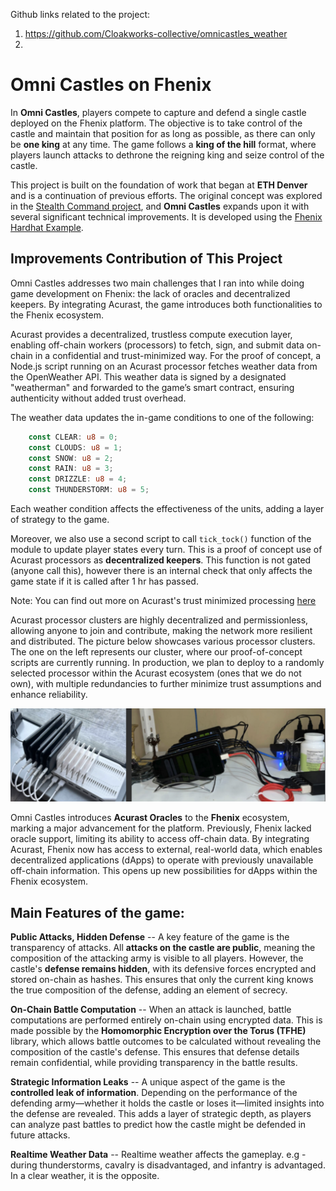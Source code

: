 Github links related to the project:
1. https://github.com/Cloakworks-collective/omnicastles_weather
2. 

# Omni Castles on Fhenix

In **Omni Castles**, players compete to capture and defend a single castle deployed on the Fhenix platform. The objective is to take control of the castle and maintain that position for as long as possible, as there can only be **one king** at any time. The game follows a **king of the hill** format, where players launch attacks to dethrone the reigning king and seize control of the castle.

This project is built on the foundation of work that began at **ETH Denver** and is a continuation of previous efforts. The original concept was explored in the [Stealth Command project](https://github.com/Cloakworks-collective/stealth_command), and **Omni Castles** expands upon it with several significant technical improvements. It is developed using the [Fhenix Hardhat Example](https://github.com/fhenixprotocol/fhenix-hardhat-example).

## Improvements Contribution of This Project

Omni Castles addresses two main challenges that I ran into while doing game development on Fhenix: the lack of oracles and decentralized keepers. By integrating Acurast, the game introduces both functionalities to the Fhenix ecosystem.

Acurast provides a decentralized, trustless compute execution layer, enabling off-chain workers (processors) to fetch, sign, and submit data on-chain in a confidential and trust-minimized way. For the proof of concept, a Node.js script running on an Acurast processor fetches weather data from the OpenWeather API. This weather data is signed by a designated "weatherman" and forwarded to the game’s smart contract, ensuring authenticity without added trust overhead.

The weather data updates the in-game conditions to one of the following:

```rust
    const CLEAR: u8 = 0;
    const CLOUDS: u8 = 1;
    const SNOW: u8 = 2;
    const RAIN: u8 = 3;
    const DRIZZLE: u8 = 4;
    const THUNDERSTORM: u8 = 5;
```
Each weather condition affects the effectiveness of the units, adding a layer of strategy to the game. 

Moreover, we also use a second script to call `tick_tock()` function of the module to update player states every turn. This is a proof of concept use of Acurast processors as **decentralized keepers**. This function is not gated (anyone call this), however there is an internal check that only affects the game state if it is called after 1 hr has passed.

Note: You can find out more on Acurast's trust minimized processing [here](https://docs.acurast.com/acurast-protocol/architecture/end-to-end/)

Acurast processor clusters are highly decentralized and permissionless, allowing anyone to join and contribute, making the network more resilient and distributed. The picture below showcases various processor clusters. The one on the left represents our cluster, where our proof-of-concept scripts are currently running. In production, we plan to deploy to a randomly selected processor within the Acurast ecosystem (ones that we do not own), with multiple redundancies to further minimize trust assumptions and enhance reliability.

![alt text](image.png)

Omni Castles introduces **Acurast Oracles** to the **Fhenix** ecosystem, marking a major advancement for the platform. Previously, Fhenix lacked oracle support, limiting its ability to access off-chain data. By integrating Acurast, Fhenix now has access to external, real-world data, which enables decentralized applications (dApps) to operate with previously unavailable off-chain information. This opens up new possibilities for dApps within the Fhenix ecosystem.

## Main Features of the game:

**Public Attacks, Hidden Defense** --
A key feature of the game is the transparency of attacks. All **attacks on the castle are public**, meaning the composition of the attacking army is visible to all players. However, the castle's **defense remains hidden**, with its defensive forces encrypted and stored on-chain as hashes. This ensures that only the current king knows the true composition of the defense, adding an element of secrecy.

**On-Chain Battle Computation** --
When an attack is launched, battle computations are performed entirely on-chain using encrypted data. This is made possible by the **Homomorphic Encryption over the Torus (TFHE)** library, which allows battle outcomes to be calculated without revealing the composition of the castle's defense. This ensures that defense details remain confidential, while providing transparency in the battle results.

**Strategic Information Leaks** --
A unique aspect of the game is the **controlled leak of information**. Depending on the performance of the defending army—whether it holds the castle or loses it—limited insights into the defense are revealed. This adds a layer of strategic depth, as players can analyze past battles to predict how the castle might be defended in future attacks.

**Realtime Weather Data** --
 Realtime weather affects the gameplay. e.g - during thunderstorms, cavalry is disadvantaged, and infantry is advantaged. In a clear weather, it is the opposite.


